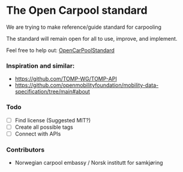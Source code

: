 # The Open Carpool standard

We are trying to make reference/guide standard for carpooling

The standard will remain open for all to use, improve, and implement.

Feel free to help out: [OpenCarPoolStandard](OpenCarPoolStandard0.1.md)

### Inspiration and similar: 
* https://github.com/TOMP-WG/TOMP-API
* https://github.com/openmobilityfoundation/mobility-data-specification/tree/main#about

### Todo
- [ ] Find license (Suggested MIT?)
- [ ] Create all possible tags
- [ ] Connect with APIs

### Contributors
* Norwegian carpool embassy / Norsk institutt for samkjøring
